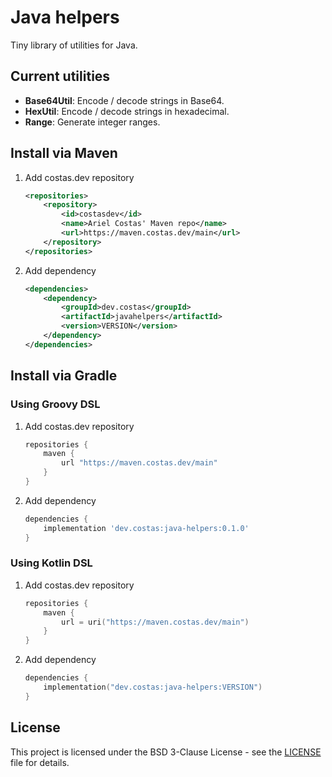 # Java helpers

Tiny library of utilities for Java.

## Current utilities

- **Base64Util**: Encode / decode strings in Base64.
- **HexUtil**: Encode / decode strings in hexadecimal.
- **Range**: Generate integer ranges.

## Install via Maven

1. Add costas.dev repository

    ```xml
    <repositories>
        <repository>
            <id>costasdev</id>
            <name>Ariel Costas' Maven repo</name>
            <url>https://maven.costas.dev/main</url>
        </repository>
    </repositories>
    ```

2. Add dependency

    ```xml
    <dependencies>
        <dependency>
            <groupId>dev.costas</groupId>
            <artifactId>javahelpers</artifactId>
            <version>VERSION</version>
        </dependency>
    </dependencies>
    ```

## Install via Gradle

### Using Groovy DSL

1. Add costas.dev repository

    ```groovy
    repositories {
        maven {
            url "https://maven.costas.dev/main"
        }
    }
    ```

2. Add dependency

    ```groovy
    dependencies {
        implementation 'dev.costas:java-helpers:0.1.0'
    }
    ```

### Using Kotlin DSL

1. Add costas.dev repository

    ```kotlin
    repositories {
        maven {
            url = uri("https://maven.costas.dev/main")
        }
    }
    ```

2. Add dependency

    ```kotlin
    dependencies {
        implementation("dev.costas:java-helpers:VERSION")
    }
    ```

## License

This project is licensed under the BSD 3-Clause License - see the [LICENSE](LICENSE) file for details.